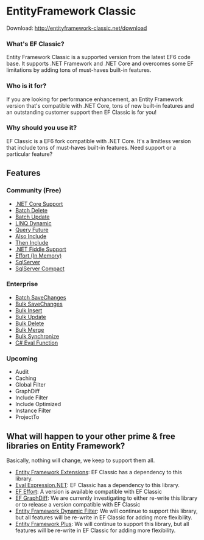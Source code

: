 # EntityFramework Classic

Download: http://entityframework-classic.net/download

### What's EF Classic?
Entity Framework Classic is a supported version from the latest EF6 code base. It supports .NET Framework and .NET Core and overcomes some EF limitations by adding tons of must-haves built-in features.

### Who is it for?
If you are looking for performance enhancement, an Entity Framework version that's compatible with .NET Core, tons of new built-in features and an outstanding customer support then EF Classic is for you!

### Why should you use it?
EF Classic is a EF6 fork compatible with .NET Core. It's a limitless version that include tons of must-haves built-in features. Need support or a particular feature? 

## Features

### Community (Free)
- [.NET Core Support](http://entityframework-classic.net/net-core)
- [Batch Delete](http://entityframework-classic.net/delete-from-query)
- [Batch Update](http://entityframework-classic.net/update-from-query)
- [LINQ Dynamic](http://entityframework-classic.net/linq-dynamic)
- [Query Future](http://entityframework-classic.net/query-future)
- [Also Include](http://entityframework-classic.net/also-include)
- [Then Include](http://entityframework-classic.net/then-include)
- [.NET Fiddle Support](http://entityframework-classic.net/net-fiddle)
- [Effort (In Memory)](http://entityframework-classic.net/provider-effort-inmemory)
- [SqlServer](http://entityframework-classic.net/provider-sql-server)
- [SqlServer Compact](http://entityframework-classic.net/provider-sqlserver-compact)

### Enterprise
- [Batch SaveChanges](http://entityframework-classic.net/batch-save-changes)
- [Bulk SaveChanges](http://entityframework-classic.net/bulk-save-changes)
- [Bulk Insert](http://entityframework-classic.net/bulk-insert)
- [Bulk Update](http://entityframework-classic.net/bulk-update)
- [Bulk Delete](http://entityframework-classic.net/bulk-delete)
- [Bulk Merge](http://entityframework-classic.net/bulk-merge)
- [Bulk Synchronize](http://entityframework-classic.net/bulk-synchronize)
- [C# Eval Function](http://entityframework-classic.net/csharp-eval-function)

### Upcoming
- Audit
- Caching
- Global Filter
- GraphDiff
- Include Filter
- Include Optimized
- Instance Filter
- ProjectTo

## What will happen to your other prime & free libraries on Entity Framework?
Basically, nothing will change, we keep to support them all.

- [Entity Framework Extensions](http://entityframework-extensions.net/): EF Classic has a dependency to this library.
- [Eval Expression.NET](http://eval-expression.net/): EF Classic has a dependency to this library.
- [EF Effort](https://www.nuget.org/packages/Z.EntityFramework.Classic.Effort/): A version is available compatible with EF Classic
- [EF GraphDiff](https://github.com/zzzprojects/GraphDiff): We are currently investigating to either re-write this library or to release a version compatible with EF Classic
- [Entity Framework Dynamic Filter](http://entityframework-dynamicfilters.net/): We will continue to support this library, but all features will be re-write in EF Classic for adding more flexibility.
- [Entity Framework Plus](http://entityframework-plus.net/): We will continue to support this library, but all features will be re-write in EF Classic for adding more flexibility.
